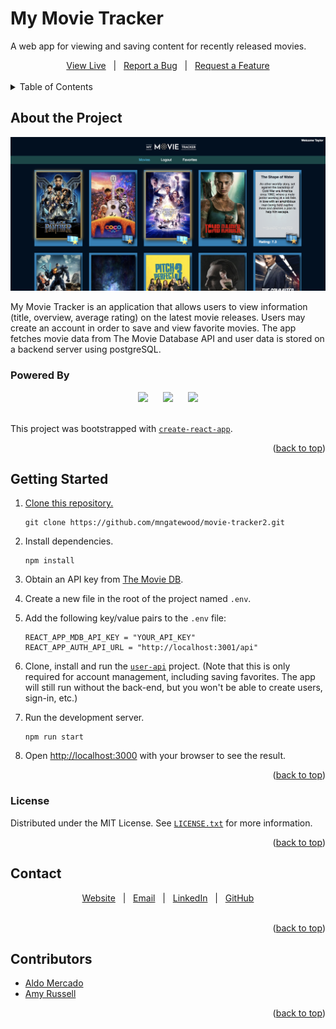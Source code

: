 <a id="top"></a>

<!-- Project Overview -->
<h1>My Movie Tracker</h1>
<p>A web app for viewing and saving content for recently released movies.</p>

<div align="center">
	<a href="https://movie-tracker2-production.up.railway.app/">View Live</a>
	&nbsp;&nbsp;|&nbsp;&nbsp;
	<a href="https://github.com/mngatewood/movie-tracker2/issues/new?labels=bug">Report a Bug</a>
	&nbsp;&nbsp;|&nbsp;&nbsp;
	<a href="https://github.com/mngatewood/movie-tracker2/issues/new?labels=enhancement">Request a Feature</a>
</div>
<br>

<!-- Table of Contents -->
<details>
	<summary>Table of Contents</summary>
	<ol>
		<li><a href="#about">About the Project</a></li>
		<li><a href="#getting-started">Getting Started</a></li>
		<li><a href="#license">License</a></li>
		<li><a href="#contact">Contact</a></li>
		<li><a href="#contributors">Contributors</a></li>
	</ol>
</details>

<!-- About -->
<h2 id="about">About the Project</h2>

<img src="https://raw.githubusercontent.com/amy-r/movie-tracker2/master/src/assets/MyMovieTracker.png" alt="project screenshot">
<br>

<p>My Movie Tracker is an application that allows users to view information (title, overview, average rating) on the latest movie releases.  Users may create an account in order to save and view favorite movies.  The app fetches movie data from The Movie Database API and user data is stored on a backend server using postgreSQL.</p>

<h3 id="powered-by">Powered By</h3>

<div align="center">
	<img src="https://img.shields.io/badge/React-black?logo=react" />
	&nbsp;&nbsp;&nbsp;&nbsp;
	<img src="https://img.shields.io/badge/React_Router-black?logo=reactrouter" />
	&nbsp;&nbsp;&nbsp;&nbsp;
	<img src="https://img.shields.io/badge/Redux-black?logo=redux" />
</div>
<br>
<p>This project was bootstrapped with <a href="https://create-react-app.dev/"><code>create-react-app</code></a>.</p>

<p align="right">(<a href="#top">back to top</a>)</p>

<!-- Getting Started -->
<h2 id="getting-started">Getting Started</h2>
<ol>
	<li>
		<p>
			<a href="https://docs.github.com/en/repositories/creating-and-managing-repositories/cloning-a-repository">Clone this repository.</a>
		</p>
		<pre><code>git clone https://github.com/mngatewood/movie-tracker2.git</code></pre>
	</li>
	<li>
		<p>Install dependencies.</p>
		<pre><code>npm install</code></pre>
	</li>
	<li>
		<p>Obtain an API key from <a href="https://developer.themoviedb.org/reference/intro/getting-started">The Movie DB</a>.</p>
	</li>
	<li>
		<p>Create a new file in the root of the project named <code>.env</code>.</p>
	</li>
	<li>
		<p>Add the following key/value pairs to the <code>.env</code> file:</p>
		<pre><code>REACT_APP_MDB_API_KEY = "YOUR_API_KEY"
REACT_APP_AUTH_API_URL = "http://localhost:3001/api"</code></pre>
	</li>
	<li>
		<p>Clone, install and run the <a href="https://github.com/mngatewood/user-auth"><code>user-api</code></a> project. (Note that this is only required for account management, including saving favorites.  The app will still run without the back-end, but you won't be able to create users, sign-in, etc.)</p>
	</li>
	<li>
		<p>Run the development server.</p>
		<pre><code>npm run start</code></pre>
	</li>
	<li>
		<p>Open <a href="http://localhost:3000">http://localhost:3000</a> with your browser to see the result.</p>
	</li>
</ol>

<p align="right">(<a href="#top">back to top</a>)</p>

<h3>License</h3>

<p>Distributed under the MIT License. See <a href="https://github.com/mngatewood/movie-tracker2/blob/master/LICENSE.txt"><code>LICENSE.txt</code></a> for more information.</p>

<p align="right">(<a href="#top">back to top</a>)</p>

<h2>Contact</h2>

<div align="center">
	<a href="https://www.mngatewood.com">Website</a>
	&nbsp;&nbsp;|&nbsp;&nbsp;
	<a href="mailto:michael@mngatewood.com">Email</a>
	&nbsp;&nbsp;|&nbsp;&nbsp;
	<a href="https://www.linkedin.com/in/mngatewood/">LinkedIn</a>
	&nbsp;&nbsp;|&nbsp;&nbsp;
	<a href="https://github.com/mngatewood">GitHub</a>
</div>
<br>

<p align="right">(<a href="#top">back to top</a>)</p>

<h2 id="contributors">Contributors</h2>

<ul>
	<li><a href="https://github.com/amercado1014">Aldo Mercado</a></li>
	<li><a href="https://github.com/amy-r">Amy Russell</a></li>
</ul>

<p align="right">(<a href="#top">back to top</a>)</p>

